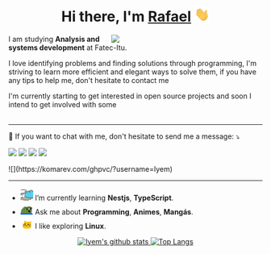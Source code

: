 <h1 align="center">Hi there, I'm <a href="https://personal-website.lyem.vercel.app/">Rafael</a> <img width="30px" src="assets/hi.gif"/></h1>

<!--
**Lyem/Lyem** is a ✨ _special_ ✨ repository because its `README.md` (this file) appears on your GitHub profile.

Here are some ideas to get you started:

- 🔭 I’m currently working on ...
- 🌱 I’m currently learning ...
- 👯 I’m looking to collaborate on ...
- 🤔 I’m looking for help with ...
- 💬 Ask me about ...
- 📫 How to reach me: ...
- 😄 Pronouns: ...
- ⚡ Fun fact: ...
-->

<img src="assets/writing.png" min-width="400px" max-width="400px" width="300px" align="right">

<p align="left">I am studying <strong>Analysis and systems development</strong> at Fatec-Itu.</p>

I love identifying problems and finding solutions through programming, I'm striving to learn more efficient and elegant ways to solve them, if you have any tips to help me, don't hesitate to contact me

I'm currently starting to get interested in open source projects and soon I intend to get involved with some
<br><br>
<hr></hr>

<p align="left">💌 If you want to chat with me, don't hesitate to send me a message: ⤵️</p>

<p align="left">
  <a href="mailto:rafael.melo21@fatecitu.edu.br" alt="Gmail">
  <img src="https://img.shields.io/badge/-Gmail-FF0000?style=for-the-badge&labelColor=FF0000&logo=gmail&logoColor=white&link=rafael.melo21@fatecitu.edu.br" /></a>
  
  <a href="https://t.me/libus" alt="Telegram">
  <img src="https://img.shields.io/badge/-Telegram-00ace6?style=for-the-badge&labelColor=00ace6&logo=data:image/svg%2bxml;base64,PHN2ZyB2aWV3Qm94PSIwIC0zMSA1MTIgNTEyIiB4bWxucz0iaHR0cDovL3d3dy53My5vcmcvMjAwMC9zdmciPjxwYXRoIGQ9Im0yMTEgMjcwLTQwLjkxNzk2OSA0My42NzU3ODEgMTAuOTE3OTY5IDc2LjMyNDIxOSAxMjAtOTB6bTAgMCIgZmlsbD0iI2NjZjVmZiIvPjxwYXRoIGQ9Im0wIDE4MCAxMjEgNjAgOTAgMzAgMjEwIDE4MCA5MS00NTB6bTAgMCIgZmlsbD0iI2ZmZmZmZiIvPjxwYXRoIGQ9Im0xMjEgMjQwIDYwIDE1MCAzMC0xMjAgMjEwLTE4MHptMCAwIiBmaWxsPSIjZTZmYWZmIi8+PC9zdmc+&link=https://t.me/libus" /></a>

  <a href="https://www.linkedin.com/in/rafael-corr%C3%AAa-de-melo/" alt="Linkedin">
  <img src="https://img.shields.io/badge/-Linkedin-0e76a8?style=for-the-badge&logo=Linkedin&logoColor=white&link=https://www.linkedin.com/in/rafael-corr%C3%AAa-de-melo/" /></a>

  <a href="https://www.instagram.com/rafaelcorreamelo/" alt="Instagram">
  <img src="https://img.shields.io/badge/-Instagram-DF0174?style=for-the-badge&labelColor=DF0174&logo=instagram&logoColor=white&link=https://www.instagram.com/rafaelcorreamelo/"/></a>
</p>
![](https://komarev.com/ghpvc/?username=lyem)

<hr></hr>

- <img alt="GIF" src="assets/work.gif" width="25" /> I’m currently learning **Nestjs**, **TypeScript**.
- <img alt="GIF" src="assets/pepe_talk.gif" width="25" /> Ask me about **Programming**, **Animes**, **Mangás**.
- <img alt="GIF" src="assets/happy_cat.gif" width="25" /> I like exploring **Linux**.


<a  href="https://github.com/lyem">

<div align="center"> 
<img alt="lyem's github stats" width="50%" src="https://github-readme-stats.vercel.app/api?username=lyem&show_icons=true&count_private=true&hide_border=true&bg_color=50,e96205,904e99&title_color=fff&text_color=fff&icon_color=f2f2f2" href="https://github.com/lyem" />
<img alt="Top Langs" width="42%" src="https://github-readme-stats.vercel.app/api/top-langs/?username=lyem&layout=compact&count_private=true&&hide_border=true&bg_color=904e99&title_color=fff&text_color=fff&icon_color=f2f2f2_count=5" href="https://github.com/lyem" />
</a>
